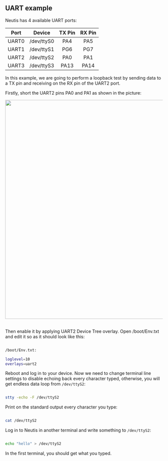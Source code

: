 ## UART example

Neutis has 4 available UART ports:

|Port|Device|TX Pin|RX Pin|
|:-:|:-:|:--:|:--:|
|UART0|/dev/ttyS0|PA4|PA5
|UART1|/dev/ttyS1|PG6|PG7
|UART2|/dev/ttyS2|PA0|PA1
|UART3|/dev/ttyS3|PA13|PA14

In this example, we are going to perform a loopback test by sending
data to a TX pin and receiving on the RX pin of the UART2 port.

Firstly, short the UART2 pins PA0 and PA1 as shown in the picture:

<div style="text-align: center;"><img src="../../img/examples/shorted_uart_pins.png" style="width: 700px;"></div><br>

Then enable it by applying UART2 Device Tree overlay.
Open /boot/Env.txt and edit it so as it should look like this:

```bash

/boot/Env.txt:

loglevel=10
overlays=uart2

```

Reboot and log in to your device. Now we need to change terminal
line settings to disable echoing back every character typed,
otherwise, you will get endless data loop from ```/dev/ttyS2```:

```bash

stty -echo -F /dev/ttyS2

```

Print on the standard output every character you type:

```bash

cat /dev/ttyS2

```

Log in to Neutis in another terminal and write something to ```/dev/ttyS2```:

```bash

echo "hello" > /dev/ttyS2

```

In the first terminal, you should get what you typed.
